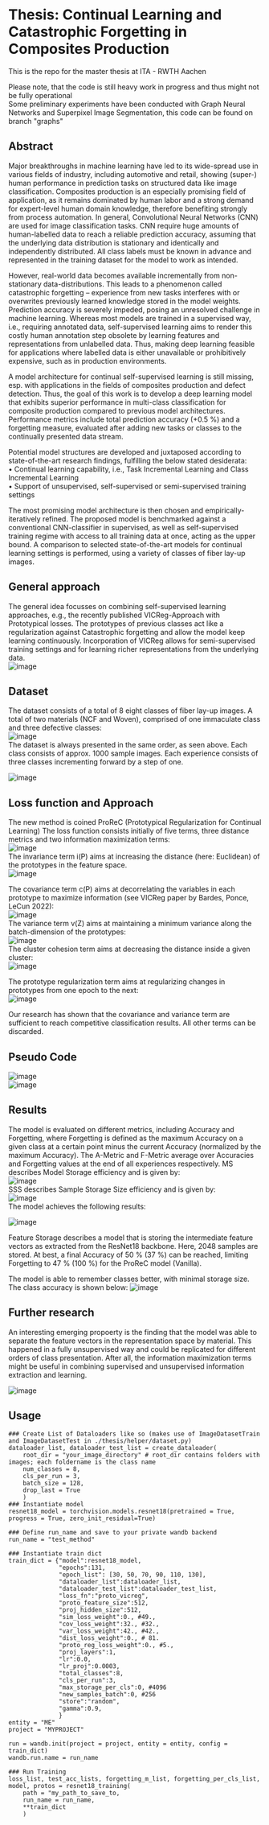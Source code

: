 # Thesis: Continual Learning and Catastrophic Forgetting in Composites Production
This is the repo for the master thesis at ITA - RWTH Aachen

Please note, that the code is still heavy work in progress and thus might not be fully operational <br />
Some preliminary experiments have been conducted with Graph Neural Networks and Superpixel Image Segmentation, this code can be found on branch "graphs"

## Abstract
Major breakthroughs in machine learning have led to its wide-spread use in various fields of industry, including automotive and retail, showing (super-) human performance in prediction tasks on structured data like image classification. Composites production is an especially promising field of application, as it remains dominated by human labor and a strong demand for expert-level human domain knowledge, therefore benefiting strongly from process automation.
In general, Convolutional Neural Networks (CNN) are used for image classification tasks. CNN require huge amounts of human-labelled data to reach a reliable prediction accuracy, assuming that the underlying data distribution is stationary and identically and independently distributed. All class labels must be known in advance and represented in the training dataset for the model to work as intended. <br />

However, real-world data becomes available incrementally from non-stationary data-distributions. This leads to a phenomenon called catastrophic forgetting – experience from new tasks interferes with or overwrites previously learned knowledge stored in the model weights. Prediction accuracy is severely impeded, posing an unresolved challenge in machine learning. Whereas most models are trained in a supervised way, i.e., requiring annotated data, self-supervised learning aims to render this costly human annotation step obsolete by learning features and representations from unlabelled data. Thus, making deep learning feasible for applications where labelled data is either unavailable or prohibitively expensive, such as in production environments. <br />

A model architecture for continual self-supervised learning is still missing, esp. with applications in the fields of composites production and defect detection.
Thus, the goal of this work is to develop a deep learning model that exhibits superior performance in multi-class classification for composite production compared to previous model architectures. Performance metrics include total prediction accuracy (+0.5 %) and a forgetting measure, evaluated after adding new tasks or classes to the continually presented data stream. <br />

Potential model structures are developed and juxtaposed according to state-of-the-art research findings, fulfilling the below stated desiderata:<br />
•	Continual learning capability, i.e., Task Incremental Learning and Class Incremental Learning<br />
•	Support of unsupervised, self-supervised or semi-supervised training settings <br />

The most promising model architecture is then chosen and empirically-iteratively refined. The proposed model is benchmarked against a conventional CNN-classifier in supervised, as well as self-supervised training regime with access to all training data at once, acting as the upper bound. A comparison to selected state-of-the-art models for continual learning settings is performed, using a variety of classes of fiber lay-up images. <br />

## General approach
The general idea focusses on combining self-supervised learning approaches, e.g., the recently published VICReg-Approach with Prototypical losses.
The prototypes of previous classes act like a regularization against Catastrophic forgetting and allow the model keep learning continuously.
Incorporation of VICReg allows for semi-supervised training settings and for learning richer representations from the underlying data. <br />
![image](https://user-images.githubusercontent.com/96831420/167251601-67681478-3400-42bc-a453-060f3a6dc912.png)

## Dataset
The dataset consists of a total of 8 eight classes of fiber lay-up images. A total of two materials (NCF and Woven), comprised of one immaculate class and three defective classes: <br/>
![image](https://user-images.githubusercontent.com/96831420/181204963-1bd3764a-54f6-40d9-afac-26fa79f11ce7.png) <br/>
The dataset is always presented in the same order, as seen above. Each class consists of approx. 1000 sample images.
Each experience consists of three classes incrementing forward by a step of one. <br />

![image](https://user-images.githubusercontent.com/96831420/181208151-152f2dfe-bf3f-4402-b3a7-51cf8176068e.png)


## Loss function and Approach
The new method is coined ProReC (Prototypical Regularization for Continual Learning)
The loss function consists initially of five terms, three distance metrics and two information maximization terms: <br/>
![image](https://user-images.githubusercontent.com/96831420/181211092-d6920f4e-7f03-45c3-b769-640854586ad9.png)
<br/>
The invariance term i(P) aims at increasing the distance (here: Euclidean) of the prototypes in the feature space. <br/>
![image](https://user-images.githubusercontent.com/96831420/181211251-76fe9ed5-7d00-427b-966d-22eed17fcddf.png)
<br/>

The covariance term c(P) aims at decorrelating the variables in each prototype to maximize information (see VICReg paper by Bardes, Ponce, LeCun 2022): <br/>
![image](https://user-images.githubusercontent.com/96831420/181211338-ab6854c9-e982-487a-ae11-0b83db176e1e.png)
<br/>
The variance term v(Z) aims at maintaining a minimum variance along the batch-dimension of the prototypes: <br/>
![image](https://user-images.githubusercontent.com/96831420/181211391-c3bb4c7b-afc2-4d79-9e15-6d50e9402d14.png)
<br/>
The cluster cohesion term aims at decreasing the distance inside a given cluster:<br/>
![image](https://user-images.githubusercontent.com/96831420/181211485-92582d12-e9ff-48c0-bb5a-e9c1b508bbad.png)
<br/>

The prototype regularization term aims at regularizing changes in prototypes from one epoch to the next: <br/>
![image](https://user-images.githubusercontent.com/96831420/181211533-a35ea904-1a1b-4419-a2a5-db9f113698c3.png)
<br/>

Our research has shown that the covariance and variance term are sufficient to reach competitive classification results.
All other terms can be discarded.

## Pseudo Code
![image](https://user-images.githubusercontent.com/96831420/181211917-f10aa5d5-6074-4406-a41e-e2754b870d61.png) <br/>
![image](https://user-images.githubusercontent.com/96831420/181211953-6057c233-e635-4cd5-9f43-75be01568ba9.png)
<br/>


## Results
The model is evaluated on different metrics, including Accuracy and Forgetting, where Forgetting is defined as the maximum Accuracy on a given class at a certain point minus the current Accuracy (normalized by the maximum Accuracy). 
The A-Metric and F-Metric average over Accuracies and Forgetting values at the end of all experiences respectively.
MS describes Model Storage efficiency and is given by: <br/>
![image](https://user-images.githubusercontent.com/96831420/181212270-5499f229-ef0c-460e-a2df-a86bdd7b507d.png)
<br/>
SSS describes Sample Storage Size efficiency and is given by: </br>
![image](https://user-images.githubusercontent.com/96831420/181212328-7b804eef-48d8-4345-90ea-404a3a0d9b47.png)
<br/>
The model achieves the following results:

![image](https://user-images.githubusercontent.com/96831420/181208248-14c6d343-f24b-41e7-8b66-5cc9648d3ed3.png)

Feature Storage describes a model that is storing the intermediate feature vectors as extracted from the ResNet18 backbone.
Here, 2048 samples are stored.
At best, a final Accuracy of 50 % (37 %) can be reached, limiting Forgetting to 47 % (100 %) for the ProReC model (Vanilla).

The model is able to remember classes better, with minimal storage size. The class accuracy is shown below:
![image](https://user-images.githubusercontent.com/96831420/181208718-c46e3223-5012-4daa-95c8-a90c38f4eff8.png)
<br/>
## Further research

An interesting emerging propoerty is the finding that the model was able to separate the feature vectors in the representation space by material.
This happened in a fully unsupervised way and could be replicated for different orders of class presentation. 
After all, the information maximization terms might be useful in combining supervised and unsupervised information extraction and learning.

![image](https://user-images.githubusercontent.com/96831420/181209452-e78b10fe-9639-4a79-8843-e5de25c9c730.png)


## Usage
```
### Create List of Dataloaders like so (makes use of ImageDatasetTrain and ImageDatasetTest in ./thesis/helper/dataset.py)
dataloader_list, dataloader_test_list = create_dataloader(
    root_dir = "your_image_directory" # root_dir contains folders with images; each foldername is the class name
    num_classes = 8, 
    cls_per_run = 3, 
    batch_size = 128,
    drop_last = True
    )
### Instantiate model
resnet18_model = torchvision.models.resnet18(pretrained = True, progress = True, zero_init_residual=True)

### Define run_name and save to your private wandb backend
run_name = "test_method"

### Instantiate train dict
train_dict = {"model":resnet18_model,
              "epochs":131,
              "epoch_list": [30, 50, 70, 90, 110, 130],
              "dataloader_list":dataloader_list,
              "dataloader_test_list":dataloader_test_list,
              "loss_fn":"proto_vicreg",
              "proto_feature_size":512,
              "proj_hidden_size":512,
              "sim_loss_weight":0., #49.,
              "cov_loss_weight":32., #32.,
              "var_loss_weight":42., #42.,
              "dist_loss_weight":0., # 81.
              "proto_reg_loss_weight":0., #5.,
              "proj_layers":1,
              "lr":0.0,
              "lr_proj":0.0003,
              "total_classes":8,
              "cls_per_run":3,
              "max_storage_per_cls":0, #4096
              "new_samples_batch":0, #256
              "store":"random",
              "gamma":0.9,
              }
entity = "ME"
project = "MYPROJECT"

run = wandb.init(project = project, entity = entity, config = train_dict)
wandb.run.name = run_name

### Run Training
loss_list, test_acc_lists, forgetting_m_list, forgetting_per_cls_list, model, protos = resnet18_training(
    path = "my_path_to_save_to, 
    run_name = run_name, 
    **train_dict
    )
```
